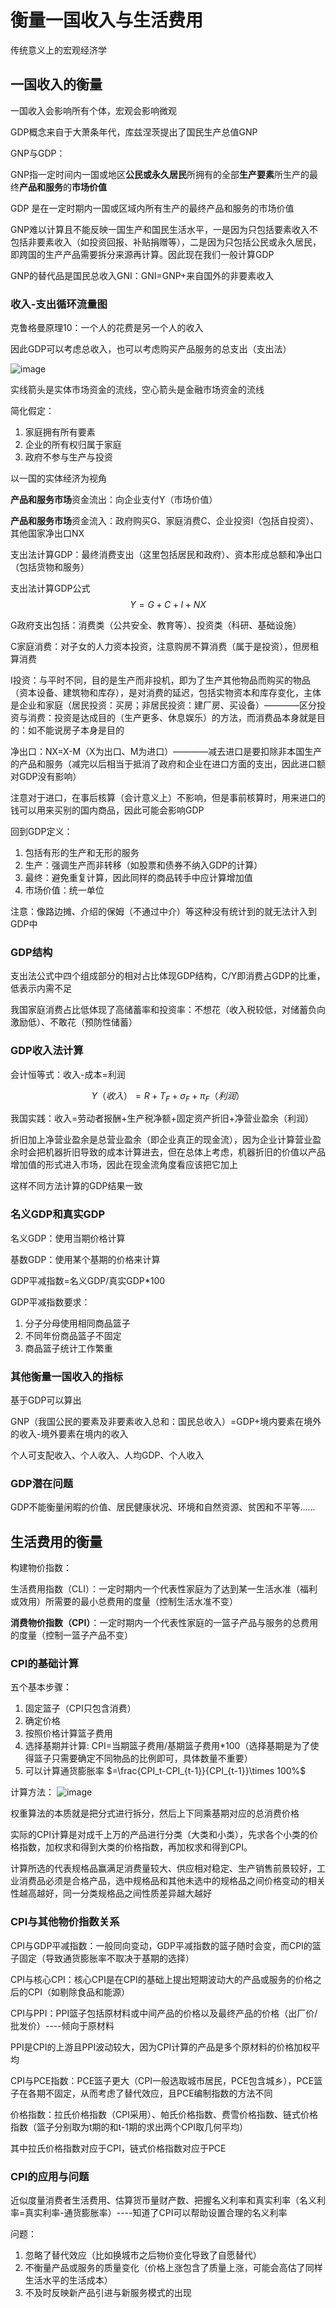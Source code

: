 # 衡量一国收入与生活费用
传统意义上的宏观经济学
## 一国收入的衡量
一国收入会影响所有个体，宏观会影响微观

GDP概念来自于大萧条年代，库兹涅茨提出了国民生产总值GNP

GNP与GDP：

GNP指一定时间内一国或地区**公民或永久居民**所拥有的全部**生产要素**所生产的最终**产品和服务**的**市场价值**

GDP 是在一定时期内一国或区域内所有生产的最终产品和服务的市场价值

GNP难以计算且不能反映一国生产和国民生活水平，一是因为只包括要素收入不包括非要素收入（如投资回报、补贴捐赠等），二是因为只包括公民或永久居民，即跨国的生产产品需要拆分来源再计算。因此现在我们一般计算GDP

GNP的替代品是国民总收入GNI：GNI=GNP+来自国外的非要素收入

### 收入-支出循环流量图
克鲁格曼原理10：一个人的花费是另一个人的收入

因此GDP可以考虑总收入，也可以考虑购买产品服务的总支出（支出法）

![image](https://github.com/user-attachments/assets/443dc156-9924-4a21-8e0f-6fc444f81f13)

实线箭头是实体市场资金的流线，空心箭头是金融市场资金的流线

简化假定：

1. 家庭拥有所有要素
2. 企业的所有权归属于家庭
3. 政府不参与生产与投资

以一国的实体经济为视角

**产品和服务市场**资金流出：向企业支付Y（市场价值）

**产品和服务市场**资金流入：政府购买G、家庭消费C、企业投资I（包括自投资）、其他国家净出口NX

支出法计算GDP：最终消费支出（这里包括居民和政府）、资本形成总额和净出口（包括货物和服务）

支出法计算GDP公式
$$Y = G + C + I + NX$$

G政府支出包括：消费类（公共安全、教育等）、投资类（科研、基础设施）

C家庭消费：对子女的人力资本投资，注意购房不算消费（属于是投资），但房租算消费

I投资：与平时不同，目的是生产而非投机，即为了生产其他物品而购买的物品（资本设备、建筑物和库存），是对消费的延迟，包括实物资本和库存变化，主体是企业和家庭（居民投资：买房；非居民投资：建厂房、买设备）————区分投资与消费：投资是达成目的（生产更多、休息娱乐）的方法，而消费品本身就是目的：如不能说房子本身是目的

净出口：NX=X-M（X为出口、M为进口）————减去进口是要扣除非本国生产的产品和服务（减完以后相当于抵消了政府和企业在进口方面的支出，因此进口额对GDP没有影响）

注意对于进口，在事后核算（会计意义上）不影响，但是事前核算时，用来进口的钱可以用来买别的国内商品，因此可能会影响GDP

回到GDP定义：
1. 包括有形的生产和无形的服务
2. 生产：强调生产而非转移（如股票和债券不纳入GDP的计算）
3. 最终：避免重复计算，因此同样的商品转手中应计算增加值
4. 市场价值：统一单位

注意：像路边摊、介绍的保姆（不通过中介）等这种没有统计到的就无法计入到GDP中

### GDP结构
支出法公式中四个组成部分的相对占比体现GDP结构，C/Y即消费占GDP的比重，低表示内需不足

我国家庭消费占比低体现了高储蓄率和投资率：不想花（收入税较低，对储蓄负向激励低）、不敢花（预防性储蓄）
### GDP收入法计算
会计恒等式：收入-成本=利润

$$Y（收入）=R+T_F+\sigma_F+\pi_F（利润）$$

我国实践：收入=劳动者报酬+生产税净额+固定资产折旧+净营业盈余（利润）

折旧加上净营业盈余是总营业盈余（即企业真正的现金流），因为企业计算营业盈余时会把机器折旧导致的成本计算进去，但在总体上考虑，机器折旧的价值以产品增加值的形式进入市场，因此在现金流角度看应该把它加上

这样不同方法计算的GDP结果一致

### 名义GDP和真实GDP
名义GDP：使用当期价格计算

基数GDP：使用某个基期的价格来计算

GDP平减指数=名义GDP/真实GDP*100

GDP平减指数要求：
1. 分子分母使用相同商品篮子
2. 不同年份商品篮子不固定
3. 商品篮子统计工作繁重

### 其他衡量一国收入的指标
基于GDP可以算出

GNP（我国公民的要素及非要素收入总和：国民总收入）=GDP+境内要素在境外的收入-境外要素在境内的收入

个人可支配收入、个人收入、人均GDP、个人收入

### GDP潜在问题
GDP不能衡量闲暇的价值、居民健康状况、环境和自然资源、贫困和不平等……

## 生活费用的衡量
构建物价指数：

生活费用指数（CLI）：一定时期内一个代表性家庭为了达到某一生活水准（福利或效用）所需要的最小总费用的度量（控制生活水准不变）

**消费物价指数（CPI）**：一定时期内一个代表性家庭的一篮子产品与服务的总费用的度量（控制一篮子产品不变）

### CPI的基础计算
五个基本步骤：

1. 固定篮子（CPI只包含消费）
2. 确定价格
3. 按照价格计算篮子费用
4. 选择基期并计算: CPI=当期篮子费用/基期篮子费用*100（选择基期是为了使得篮子只需要确定不同物品的比例即可，具体数量不重要）
5. 可以计算通货膨胀率 $=\frac{CPI_t-CPI_{t-1}}{CPI_{t-1}}\times 100%$

计算方法：
![image](https://github.com/user-attachments/assets/d63f66be-d5d3-4e54-a55c-996680d0403b)

权重算法的本质就是把分式进行拆分，然后上下同乘基期对应的总消费价格

实际的CPI计算是对成千上万的产品进行分类（大类和小类），先求各个小类的价格指数，加权求和得到大类的价格指数，再加权求和得到CPI。

计算所选的代表规格品赢满足消费量较大、供应相对稳定、生产销售前景较好，工业消费品必须是合格产品，选中规格品和其他未选中的规格品之间价格变动的相关性越高越好，同一分类规格品之间性质差异越大越好

### CPI与其他物价指数关系
CPI与GDP平减指数：一般同向变动，GDP平减指数的篮子随时会变，而CPI的篮子固定（导致通货膨胀率不取决于基期的选择）

CPI与核心CPI：核心CPI是在CPI的基础上提出短期波动大的产品或服务的价格之后的CPI（如剔除食品和能源）

CPI与PPI：PPI篮子包括原材料或中间产品的价格以及最终产品的价格（出厂价/批发价）----倾向于原材料

PPI是CPI的上游且PPI波动较大，因为CPI计算的产品是多个原材料的价格加权平均

CPI与PCE指数：PCE篮子更大（CPI一般选取城市居民，PCE包含城乡），PCE篮子在各期不固定，从而考虑了替代效应，且PCE编制指数的方法不同

价格指数：拉氏价格指数（CPI采用）、帕氏价格指数、费雪价格指数、链式价格指数（篮子分别取为t期的和t-1期的求出两个CPI取几何平均）

其中拉氏价格指数对应于CPI，链式价格指数对应于PCE

### CPI的应用与问题
近似度量消费者生活费用、估算货币量财产数、把握名义利率和真实利率（名义利率=真实利率-通货膨胀率）----知道了CPI可以帮助设置合理的名义利率

问题：

1. 忽略了替代效应（比如换城市之后物价变化导致了自愿替代）
2. 不衡量产品或服务的质量变化（价格上涨包含了质量上涨，可能会高估了同样生活水平的生活成本）
3. 不及时反映新产品引进与新服务模式的出现
